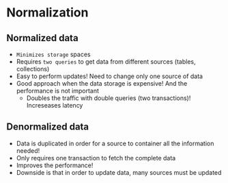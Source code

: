 # Normalization

## Normalized data

- `Minimizes storage` spaces
- Requires `two queries` to get data from different sources (tables, collections)
- Easy to perform updates! Need to change only one source of data
- Good approach when the data storage is expensive! And the performance is not important
  - Doubles the traffic with double queries (two transactions)! Increseases latency

## Denormalized data

- Data is duplicated in order for a source to container all the information needed!
- Only requires one transaction to fetch the complete data
- Improves the performance!
- Downside is that in order to update data, many sources must be updated
